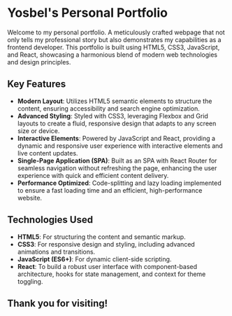 # Yosbel's Personal Portfolio

Welcome to my personal portfolio. A meticulously crafted webpage that not only tells my professional story but also demonstrates my capabilities as a frontend developer. This portfolio is built using HTML5, CSS3, JavaScript, and React, showcasing a harmonious blend of modern web technologies and design principles.

## Key Features

- **Modern Layout**: Utilizes HTML5 semantic elements to structure the content, ensuring accessibility and search engine optimization.
- **Advanced Styling**: Styled with CSS3, leveraging Flexbox and Grid layouts to create a fluid, responsive design that adapts to any screen size or device.
- **Interactive Elements**: Powered by JavaScript and React, providing a dynamic and responsive user experience with interactive elements and live content updates.
- **Single-Page Application (SPA)**: Built as an SPA with React Router for seamless navigation without refreshing the page, enhancing the user experience with quick and efficient content delivery.
- **Performance Optimized**: Code-splitting and lazy loading implemented to ensure a fast loading time and an efficient, high-performance website.

## Technologies Used

- **HTML5**: For structuring the content and semantic markup.
- **CSS3**: For responsive design and styling, including advanced animations and transitions.
- **JavaScript (ES6+)**: For dynamic client-side scripting.
- **React**: To build a robust user interface with component-based architecture, hooks for state management, and context for theme toggling.

## Thank you for visiting!
   
